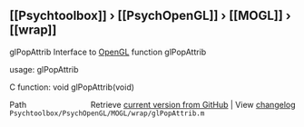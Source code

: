 ## [[Psychtoolbox]] &#8250; [[PsychOpenGL]] &#8250; [[MOGL]] &#8250; [[wrap]]

glPopAttrib  Interface to [OpenGL](OpenGL) function glPopAttrib  
  
usage:  glPopAttrib  
  
C function:  void glPopAttrib(void)  




<div class="code_header" style="text-align:right;">
  <span style="float:left;">Path&nbsp;&nbsp;</span> <span class="counter">Retrieve <a href=
  "https://raw.github.com/Psychtoolbox-3/Psychtoolbox-3/beta/Psychtoolbox/PsychOpenGL/MOGL/wrap/glPopAttrib.m">current version from GitHub</a> | View <a href=
  "https://github.com/Psychtoolbox-3/Psychtoolbox-3/commits/beta/Psychtoolbox/PsychOpenGL/MOGL/wrap/glPopAttrib.m">changelog</a></span>
</div>
<div class="code">
  <code>Psychtoolbox/PsychOpenGL/MOGL/wrap/glPopAttrib.m</code>
</div>

